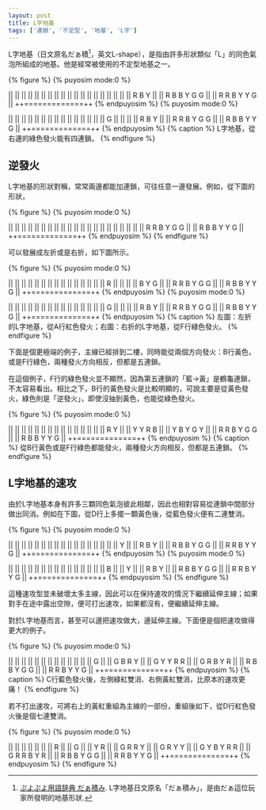 ```yaml
---
layout: post
title: L字地基
tags: ['連鎖', '不定型', '地基', 'L字']
---
```


L字地基（日文原名だぁ積[^1]，英文L-shape），是指由許多形狀類似「L」的同色氣泡所組成的地基。他是經常被使用的不定型地基之一。

{% figure %}
{% puyosim mode:0 %}
                 
||             ||
||             ||
||             ||
||             ||
||             ||
||             ||
||             ||
||             ||
||             ||
||   R   B Y   ||
|| R B B Y G G ||
|| R R B Y Y G ||
++=============++
{% endpuyosim %}
{% puyosim mode:0 %}
                 
||             ||
||             ||
||             ||
||             ||
||             ||
||             ||
||             ||
||           G ||
||             ||
||     R B Y   ||
|| R R B Y G G ||
|| R B B Y Y G ||
++=============++
{% endpuyosim %}
{% caption %}
L字地基，從右邊的綠色發火能有四連鎖。
{% endfigure %}

## 逆發火

L字地基的形狀對稱，常常兩邊都能加連鎖，可往任意一邊發展。例如，從下圖的形狀，

{% figure %}
{% puyosim mode:0 %}
                 
||             ||
||             ||
||             ||
||             ||
||             ||
||             ||
||             ||
||             ||
||             ||
||             ||
|| R R B Y G G ||
|| R B B Y Y G ||
++=============++
{% endpuyosim %}
{% endfigure %}

可以發展成左折或是右折，如下圖所示。

{% figure %}
{% puyosim mode:0 %}
                 
||             ||
||             ||
||             ||
||             ||
||             ||
||             ||
||             ||
|| R           ||
||             ||
||   B Y G     ||
|| R R B Y G G ||
|| R B B Y Y G ||
++=============++
{% endpuyosim %}
{% puyosim mode:0 %}
                 
||             ||
||             ||
||             ||
||             ||
||             ||
||             ||
||             ||
||           G ||
||             ||
||     R B Y   ||
|| R R B Y G G ||
|| R B B Y Y G ||
++=============++
{% endpuyosim %}
{% caption %}
左圖：左折的L字地基，從A行紅色發火；右圖：右折的L字地基，從F行綠色發火。
{% endfigure %}

下面是個更極端的例子，主線已經排到二樓，同時能從兩個方向發火：B行黃色，或是F行綠色，兩種發火方向相反，但都是五連鎖。

在這個例子，F行的綠色發火並不顯然，因為第五連鎖的「藍→黃」是鶴龜連鎖，不太容易看出。相比之下，B行的黃色發火是比較明顯的，可說主要是從黃色發火，綠色則是「逆發火」，即使沒抽到黃色，也能從綠色發火。

{% figure %}
{% puyosim mode:0 %}
                 
||             ||
||             ||
||             ||
||             ||
||             ||
||             ||
||             ||
|| R   Y       ||
|| Y Y R B     ||
|| Y B Y G Y   ||
|| R R B Y G G ||
|| R B B Y Y G ||
++=============++
{% endpuyosim %}
{% caption %}
從B行黃色或是F行綠色都能發火，兩種發火方向相反，但都是五連鎖。
{% endfigure %}

## L字地基的速攻

由於L字地基本身有許多三顆同色氣泡彼此相鄰，因此也相對容易從連鎖中間部分做出同消。例如在下圖，從D行上多擺一顆黃色後，從藍色發火便有二連雙消。

{% figure %}
{% puyosim mode:0 %}
                 
||             ||
||             ||
||             ||
||             ||
||             ||
||             ||
||             ||
||             ||
||       Y     ||
||   R   B Y   ||
|| R B B Y G G ||
|| R R B Y Y G ||
++=============++
{% endpuyosim %}
{% puyosim mode:0 %}
                 
||             ||
||             ||
||             ||
||             ||
||             ||
||             ||
||             ||
||     B       ||
||       Y     ||
||   R   B Y   ||
|| R B B Y G G ||
|| R R B Y Y G ||
++=============++
{% endpuyosim %}
{% endfigure %}

這種速攻型並未破壞太多主線，因此可以在保持速攻的情況下繼續延伸主線；如果對手在途中露出空隙，便可打出速攻，如果都沒有，便繼續延伸主線。

對於L字地基而言，甚至可以邊把速攻做大，邊延伸主線。下面便是個把速攻做得更大的例子。

{% figure %}
{% puyosim mode:0 %}
                 
||             ||
||             ||
||             ||
||             ||
||             ||
||             ||
||   G         ||
||   G B R Y   ||
|| G Y   Y R R ||
|| G R   B Y R ||
|| R B B Y G G ||
|| R R B Y Y G ||
++=============++
{% endpuyosim %}
{% caption %}
C行藍色發火後，左側綠紅雙消、右側黃紅雙消，比原本的速攻更痛！
{% endfigure %}

若不打出速攻，可將右上的黃紅重組為主線的一部份，重組後如下，從D行紅色發火後是個七連雙消。

{% figure %}
{% puyosim mode:0 %}
                 
||             ||
||             ||
||             ||
||       R     ||
||           G ||
||         Y R ||
||   G   R R Y ||
||   G   R Y Y ||
|| G Y B Y R R ||
|| G R R B Y R ||
|| R B B Y G G ||
|| R R B Y Y G ||
++=============++
{% endpuyosim %}
{% endfigure %}

[^1]: [ぷよぷよ用語辞典 だぁ積み](https://www26.atwiki.jp/puyowords/pages/83.html). L字地基日文原名「だぁ積み」，是由だぁ這位玩家所發明的地基形狀.

